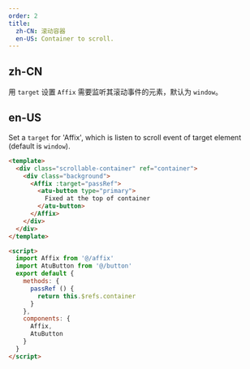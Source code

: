 ```yaml
---
order: 2
title:
  zh-CN: 滚动容器
  en-US: Container to scroll.
---
```


## zh-CN

用 `target` 设置 `Affix` 需要监听其滚动事件的元素，默认为 `window`。

## en-US

Set a `target` for 'Affix', which is listen to scroll event of target element (default is `window`).

```` html
<template>
  <div class="scrollable-container" ref="container">
    <div class="background">
      <Affix :target="passRef">
        <atu-button type="primary">
          Fixed at the top of container
        </atu-button>
      </Affix>
    </div>
  </div>
</template>

<script>
  import Affix from '@/affix'
  import AtuButton from '@/button'
  export default {
    methods: {
      passRef () {
        return this.$refs.container
      }
    },
    components: {
      Affix,
      AtuButton
    }
  }
</script>
````

<style>
#components-affix-demo-target .scrollable-container {
  height: 100px;
  overflow-y: scroll;
}
#components-affix-demo-target .background {
  padding-top: 60px;
  height: 300px;
  background-image: url('https://zos.alipayobjects.com/rmsportal/RmjwQiJorKyobvI.jpg');
}
</style>
